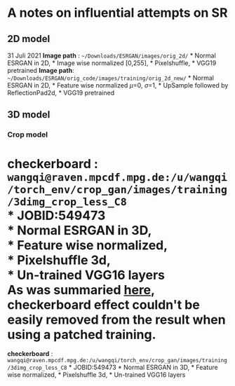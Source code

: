 # A notes on influential attempts on SR
## 2D model
31 Juli 2021
__Image path__ : `~/Downloads/ESRGAN/images/orig_2d/`
	* Normal ESRGAN in 2D,
	* Image wise normalized [0,255],
	* Pixelshuffle,
	* VGG19 pretrained
__Image path__: `~/Downloads/ESRGAN/orig_code/images/training/orig_2d_new/`
	* Normal ESRGAN in 2D,
	* Feature wise normalized $\mu$=0, $\sigma$=1,
	* UpSample followed by ReflectionPad2d,
	* VGG19 pretrained
## 3D model
### Crop model
__checkerboard__ : `wangqi@raven.mpcdf.mpg.de:/u/wangqi/torch_env/crop_gan/images/training/3dimg_crop_less_C8`\
	* JOBID:549473\
	* Normal ESRGAN in 3D,\
	* Feature wise normalized,\
	* Pixelshuffle 3d,\
	* Un-trained VGG16 layers\
As was summaried [here](https://link.springer.com/chapter/10.1007%2F978-3-030-87231-1_8), checkerboard effect couldn't be easily removed from the result when using a patched training.
=======
__checkerboard__ : `wangqi@raven.mpcdf.mpg.de:/u/wangqi/torch_env/crop_gan/images/training/3dimg_crop_less_C8`
	* JOBID:549473
	* Normal ESRGAN in 3D,
	* Feature wise normalized,
	* Pixelshuffle 3d,
	* Un-trained VGG16 layers
